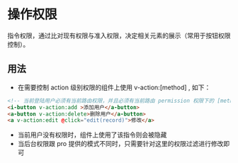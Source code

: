 # 操作权限

指令权限，通过比对现有权限与准入权限，决定相关元素的展示（常用于按钮权限控制）。


## 用法

- 在需要控制 action 级别权限的组件上使用 v-action:[method] , 如下：

```html
<!-- 当前登陆用户必须有当前路由权限，并且必须有当前路由 permission 权限下的 [method] Action 操作权限 -->
<i-button v-action:add >添加用户</a-button>
<a-button v-action:delete>删除用户</a-button>
<a v-action:edit @click="edit(record)">修改</a>
```

- 当前用户没有权限时，组件上使用了该指令则会被隐藏
- 当后台权限跟 pro 提供的模式不同时，只需要针对这里的权限过滤进行修改即可
